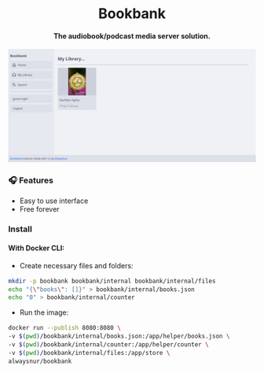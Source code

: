 <h1 align="center">Bookbank</h1>
<h4 align="center">The audiobook/podcast media server solution.</h4>

![Showcase of bookbank](./assets/image.png)

### 🎧 Features

- Easy to use interface
- Free forever

### Install

#### With Docker CLI:

- Create necessary files and folders:

```bash
mkdir -p bookbank bookbank/internal bookbank/internal/files
echo "{\"books\": []}" > bookbank/internal/books.json
echo "0" > bookbank/internal/counter
```

- Run the image:

```bash
docker run --publish 8080:8080 \
-v $(pwd)/bookbank/internal/books.json:/app/helper/books.json \
-v $(pwd)/bookbank/internal/counter:/app/helper/counter \
-v $(pwd)/bookbank/internal/files:/app/store \
alwaysnur/bookbank
```
